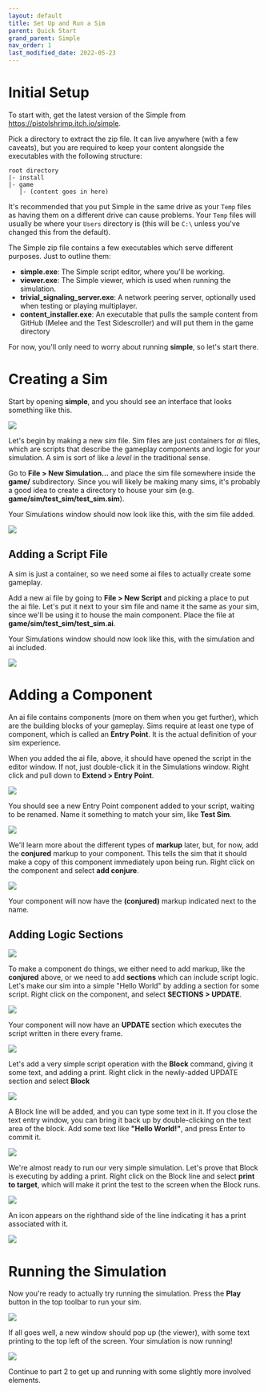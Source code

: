```yaml
---
layout: default
title: Set Up and Run a Sim
parent: Quick Start
grand_parent: Simple
nav_order: 1
last_modified_date: 2022-05-23
---
```


# Initial Setup

To start with, get the latest version of the Simple from <https://pistolshrimp.itch.io/simple>.

Pick a directory to extract the zip file. It can live anywhere (with a few caveats), but you are required to keep your content alongside the executables with the following structure:

```
root directory
|- install
|- game
   |- (content goes in here)
```
It's recommended that you put Simple in the same drive as your `Temp` files as having them on a different drive can cause problems. Your `Temp` files will usually be where your `Users` directory is (this will be `C:\` unless you've changed this from the default).  

The Simple zip file contains a few executables which serve different purposes. Just to outline them:
- **simple.exe**: The Simple script editor, where you'll be working.
- **viewer.exe**: The Simple viewer, which is used when running the simulation.
- **trivial_signaling_server.exe**: A network peering server, optionally used when testing or playing multiplayer.
- **content_installer.exe**: An executable that pulls the sample content from GitHub (Melee and the Test Sidescroller) and will put them in the game directory

For now, you'll only need to worry about running **simple**, so let's start there.

# Creating a Sim

Start by opening **simple**, and you should see an interface that looks something like this.

![](/assets/simple/simple_tool_layout.png)

Let's begin by making a new *sim* file. Sim files are just containers for *ai* files, which are scripts that describe the gameplay components and logic for your simulation. A sim is sort of like a *level* in the traditional sense.

Go to **File > New Simulation...** and place the sim file somewhere inside the **game/** subdirectory. Since you will likely be making many sims, it's probably a good idea to create a directory to house your sim (e.g. **game/sim/test_sim/test_sim.sim**).

Your Simulations window should now look like this, with the sim file added.

![](/assets/simple/simple_tool_added_sim.png)


## Adding a Script File

A sim is just a container, so we need some ai files to actually create some gameplay.

Add a new ai file by going to **File > New Script** and picking a place to put the ai file. Let's put it next to your sim file and name it the same as your sim, since we'll be using it to house the main component. Place the file at **game/sim/test_sim/test_sim.ai**.

Your Simulations window should now look like this, with the simulation and ai included.

![](/assets/simple/simple_tool_added_ai.png)

# Adding a Component

An ai file contains components (more on them when you get further), which are the building blocks of your gameplay. Sims require at least one type of component, which is called an **Entry Point**. It is the actual definition of your sim experience.

When you added the ai file, above, it should have opened the script in the editor window. If not, just double-click it in the Simulations window. Right click and pull down to **Extend > Entry Point**.

![](/assets/simple/simple_tool_entry_point.png)

You should see a new Entry Point component added to your script, waiting to be renamed. Name it something to match your sim, like **Test Sim**.

![](/assets/simple/simple_tool_entry_point_rename.png)

We'll learn more about the different types of **markup** later, but, for now, add the **conjured** markup to your component. This tells the sim that it should make a copy of this component immediately upon being run. Right click on the component and select **add conjure**.

![](/assets/simple/simple_tool_entry_point_conjure.png)

Your component will now have the **(conjured)** markup indicated next to the name.

## Adding Logic Sections

![](/assets/simple/simple_tool_entry_point_conjure2.png)

To make a component do things, we either need to add markup, like the **conjured** above, or we need to add **sections** which can include script logic. Let's make our sim into a simple "Hello World" by adding a section for some script. Right click on the component, and select **SECTIONS > UPDATE**.

![](/assets/simple/simple_tool_entry_point_section.png)

Your component will now have an **UPDATE** section which executes the script written in there every frame.

![](/assets/simple/simple_tool_entry_point_section2.png)

Let's add a very simple script operation with the **Block** command, giving it some text, and adding a print. Right click in the newly-added UPDATE section and select **Block**

![](/assets/simple/simple_tool_entry_point_block.png)

A Block line will be added, and you can type some text in it. If you close the text entry window, you can bring it back up by double-clicking on the text area of the block. Add some text like **"Hello World!"**, and press Enter to commit it.

![](/assets/simple/simple_tool_entry_point_block2.png)

We're almost ready to run our very simple simulation. Let's prove that Block is executing by adding a print. Right click on the Block line and select **print to target**, which will make it print the test to the screen when the Block runs.

![](/assets/simple/simple_tool_entry_point_block3.png)

An icon appears on the righthand side of the line indicating it has a print associated with it.

![](/assets/simple/simple_tool_entry_point_block4.png)

# Running the Simulation

Now you're ready to actually try running the simulation. Press the **Play** button in the top toolbar to run your sim.

![](/assets/simple/simple_tool_run.png)

If all goes well, a new window should pop up (the viewer), with some text printing to the top left of the screen. Your simulation is now running!

![](/assets/simple/simple_tool_run2.png)

Continue to part 2 to get up and running with some slightly more involved elements.
